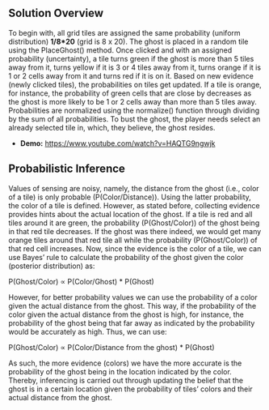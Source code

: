 ## Solution Overview
To begin with, all grid tiles are assigned the same probability (uniform distribution) **1/8*20** (grid is 8 x 20). The ghost is placed in a random tile using the PlaceGhost() method. Once clicked and with an assigned probability (uncertainty), a tile turns green if the ghost is more than 5 tiles away from it, turns yellow if it is 3 or 4 tiles away from it, turns orange if it is 1 or 2 cells away from it and turns red if it is on it. Based on new evidence (newly clicked tiles), the probabilities on tiles get updated. If a tile is orange, for instance, the probability of green cells that are close by decreases as the ghost is more likely to be 1 or 2 cells away than more than 5 tiles away. Probabilities are normalized using the normalize() function through dividing by the sum of all probabilities. To bust the ghost, the player needs select an already selected tile in, which, they believe, the ghost resides.
- **Demo:** https://www.youtube.com/watch?v=HAQTG9ngwjk
## Probabilistic Inference
Values of sensing are noisy, namely, the distance from the ghost (i.e., color of a tile) is only probable (P(Color/Distance)). Using the latter probability, the color of a tile is defined. However, as stated before, collecting evidence provides hints about the actual location of the ghost. If a tile is red and all tiles around it are green, the probability (P(Ghost/Color)) of the ghost being in that red tile decreases. If the ghost was there indeed, we would get many orange tiles around that red tile all while the probability (P(Ghost/Color)) of that red cell increases. Now, since the evidence is the color of a tile, we can use Bayes’ rule to calculate the probability of the ghost given the color (posterior distribution) as:

P(Ghost/Color) ∝ P(Color/Ghost) * P(Ghost)

However, for better probability values we can use the probability of a color given the actual distance from the ghost. This way, if the probability of the color given the actual distance from the ghost is high, for instance, the probability of the ghost being that far away as indicated by the probability would be accurately as high. Thus, we can use:

P(Ghost/Color) ∝ P(Color/Distance from the ghost) * P(Ghost)

As such, the more evidence (colors) we have the more accurate is the probability of the ghost being in the location indicated by the color. Thereby, inferencing is carried out through updating the belief that the ghost is in a certain location given the probability of tiles’ colors and their actual distance from the ghost.
